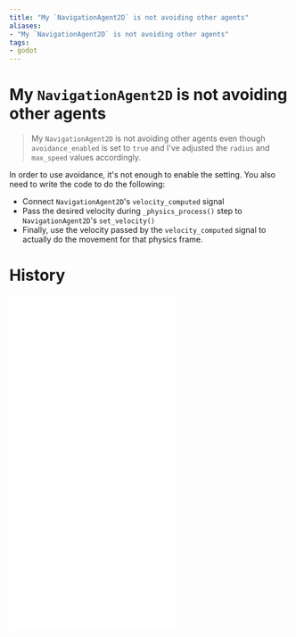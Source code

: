 ```yaml
---
title: "My `NavigationAgent2D` is not avoiding other agents"
aliases:
- "My `NavigationAgent2D` is not avoiding other agents"
tags:
- godot
---
```


# My `NavigationAgent2D` is not avoiding other agents

> My `NavigationAgent2D` is not avoiding other agents even though `avoidance_enabled` is set to `true` and I've adjusted the `radius` and `max_speed` values accordingly.

In order to use avoidance, it's not enough to enable the setting. You also need to write the code to do the following:
* Connect `NavigationAgent2D`'s `velocity_computed` signal
* Pass the desired velocity during `_physics_process()` step to `NavigationAgent2D`'s `set_velocity()`
* Finally, use the velocity passed by the `velocity_computed` signal to actually do the movement for that physics frame.

# History

![202305310209](../entries/202305310209.md)
![202305310218](../entries/202305310218.md)
![202305310226](../entries/202305310226.md)
![202305310236](../entries/202305310236.md)
